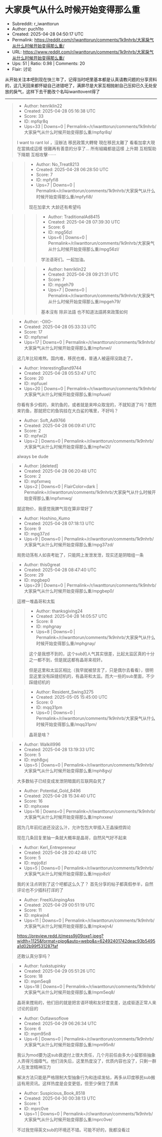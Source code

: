 # 大家戾气从什么时候开始变得那么重

- Subreddit: r_iwanttorun
- Author: puch1to
- Created: 2025-04-28 04:50:17 UTC
- Permalink: https://reddit.com/r/iwanttorun/comments/1k9nhrb/大家戾气从什么时候开始变得那么重/
- URL: https://www.reddit.com/r/iwanttorun/comments/1k9nhrb/大家戾气从什么时候开始变得那么重/
- Ups: 51 | Ratio: 0.98 | Comments: 20
- Flair: 讨论


从开始关注本吧到现在快三年了，记得当时吧里基本都是认真请教问题的分享资料的，这几天回来都怀疑自己进错吧了，满屏尽是大家互相抛射自己压抑已久无处安放的戾气，这样下去干脆改个名叫iwanttovent得了


---

> - Author: henriklin22
> - Created: 2025-04-28 05:16:38 UTC
> - Score: 33
> - ID: mpfqr8q
> - Ups=33 | Downs=0 | Permalink=/r/iwanttorun/comments/1k9nhrb/大家戾气从什么时候开始变得那么重/mpfqr8q/
>
> I want to rant lol ，沒辦法 移民政策大轉彎 現在移民太難了 看看加拿大現在當搞成這樣 很難再有善意的分享了… 所有組織都是這樣 上升期 互相幫助 下降期 互相攻擊⋯⋯

>> - Author: No_Treat8213
>> - Created: 2025-04-28 06:28:50 UTC
>> - Score: 7
>> - ID: mpfyfi8
>> - Ups=7 | Downs=0 | Permalink=/r/iwanttorun/comments/1k9nhrb/大家戾气从什么时候开始变得那么重/mpfyfi8/
>>
>> 现在加拿大 大龄还有希望吗

>>> - Author: TraditionalAd8415
>>> - Created: 2025-04-28 07:39:30 UTC
>>> - Score: 6
>>> - ID: mpg56zl
>>> - Ups=6 | Downs=0 | Permalink=/r/iwanttorun/comments/1k9nhrb/大家戾气从什么时候开始变得那么重/mpg56zl/
>>>
>>> 学法语哥们。一起加油。

>>> - Author: henriklin22
>>> - Created: 2025-04-28 09:21:31 UTC
>>> - Score: 7
>>> - ID: mpgeh79
>>> - Ups=7 | Downs=0 | Permalink=/r/iwanttorun/comments/1k9nhrb/大家戾气从什么时候开始变得那么重/mpgeh79/
>>>
>>> 基本沒有 除非法語 也不知道法語將來政策如何

> - Author: -OIIO-
> - Created: 2025-04-28 05:33:33 UTC
> - Score: 17
> - ID: mpfsnwl
> - Ups=17 | Downs=0 | Permalink=/r/iwanttorun/comments/1k9nhrb/大家戾气从什么时候开始变得那么重/mpfsnwl/
>
> 这几年比较难熬。国内难，移民也难，普通人被逼得没路走了。

> - Author: InterestingBand9744
> - Created: 2025-04-28 05:53:47 UTC
> - Score: 20
> - ID: mpfuuel
> - Ups=20 | Downs=0 | Permalink=/r/iwanttorun/comments/1k9nhrb/大家戾气从什么时候开始变得那么重/mpfuuel/
>
> 你看有多少假的，来钓鱼的，或者就是来哗众取宠的，不就知道了吗？既然来钓鱼，那就把它的鱼钩挂在大白鲨的嘴里，不好吗？

> - Author: Soft_Ad9766
> - Created: 2025-04-28 06:09:41 UTC
> - Score: 2
> - ID: mpfwi2l
> - Ups=2 | Downs=0 | Permalink=/r/iwanttorun/comments/1k9nhrb/大家戾气从什么时候开始变得那么重/mpfwi2l/
>
> always be dude

> - Author: [deleted]
> - Created: 2025-04-28 06:20:48 UTC
> - Score: 2
> - ID: mpfxmwq
> - Ups=2 | Downs=0 | FlairColor=dark | Permalink=/r/iwanttorun/comments/1k9nhrb/大家戾气从什么时候开始变得那么重/mpfxmwq/
>
> 就这物价，我感觉我脾气现在算非常好了

> - Author: Hoshino_Kumo
> - Created: 2025-04-28 07:18:13 UTC
> - Score: 9
> - ID: mpg37zd
> - Ups=9 | Downs=0 | Permalink=/r/iwanttorun/comments/1k9nhrb/大家戾气从什么时候开始变得那么重/mpg37zd/
>
> 局势动荡有人如丧考妣了，只能网上发泄发泄，现实还是阴暗组一条

> - Author: this0great
> - Created: 2025-04-28 08:47:40 UTC
> - Score: 29
> - ID: mpgbep0
> - Ups=29 | Downs=0 | Permalink=/r/iwanttorun/comments/1k9nhrb/大家戾气从什么时候开始变得那么重/mpgbep0/
>
> 這裡一堆晶哥和太監

>> - Author: thanksgiving24
>> - Created: 2025-04-28 14:05:57 UTC
>> - Score: 8
>> - ID: mphgnay
>> - Ups=8 | Downs=0 | Permalink=/r/iwanttorun/comments/1k9nhrb/大家戾气从什么时候开始变得那么重/mphgnay/
>>
>> 这个是我想不到的，这个sub的人气其实很差，比起太监区真的十分之一都不到，但是就这都有晶哥来视奸。
>> 
>> 但是这里和太监区相比（我早就被禁言了，只是偶尔去看看），很明显这里没有踩缝纫机的，有晶哥和太监。而大一些的sub里面，不少踩缝纫机的

>> - Author: Resident_Swing3275
>> - Created: 2025-05-05 15:45:00 UTC
>> - Score: 0
>> - ID: mqq31pm
>> - Ups=0 | Downs=0 | Permalink=/r/iwanttorun/comments/1k9nhrb/大家戾气从什么时候开始变得那么重/mqq31pm/
>>
>> 晶哥是啥？

> - Author: Walkill996
> - Created: 2025-04-28 13:19:33 UTC
> - Score: 5
> - ID: mph8gvj
> - Ups=5 | Downs=0 | Permalink=/r/iwanttorun/comments/1k9nhrb/大家戾气从什么时候开始变得那么重/mph8gvj/
>
> 大多数帖子已经变成发泄阴暗面的互联网旮旯了

> - Author: Potential_Gold_8496
> - Created: 2025-04-28 15:34:40 UTC
> - Score: 16
> - ID: mphxxee
> - Ups=16 | Downs=0 | Permalink=/r/iwanttorun/comments/1k9nhrb/大家戾气从什么时候开始变得那么重/mphxxee/
>
> 因为几年前红迪还没这么汁，允许包包大举插入王晶操控舆论
> 
> 现在几条回复里抽一条就大概率是晶哥，自然风气好不起来

> - Author: Kerl_Entrepreneur
> - Created: 2025-04-28 20:42:48 UTC
> - Score: 5
> - ID: mpjo8zl
> - Ups=5 | Downs=0 | Permalink=/r/iwanttorun/comments/1k9nhrb/大家戾气从什么时候开始变得那么重/mpjo8zl/
>
> 我的关注点转到了这个吧都这么久了？
> 首先分享的帖子都真假参半，自然评论也不少插科打诨的了

> - Author: FreeXiJinpingAss
> - Created: 2025-04-29 00:51:19 UTC
> - Score: 11
> - ID: mpkwjn4
> - Ups=11 | Downs=0 | Permalink=/r/iwanttorun/comments/1k9nhrb/大家戾气从什么时候开始变得那么重/mpkwjn4/
>
> https://preview.redd.it/mess9jj09oxe1.jpeg?width=1125&format=pjpg&auto=webp&s=62492401742deac93b5495a1d02b99f531287faf
> 
> 还敢认真分享吗？

> - Author: fuxkstupinky
> - Created: 2025-04-29 05:51:26 UTC
> - Score: 18
> - ID: mpm5eq8
> - Ups=18 | Downs=0 | Permalink=/r/iwanttorun/comments/1k9nhrb/大家戾气从什么时候开始变得那么重/mpm5eq8/
>
> 晶哥来搅局的，他们目的就是把言语环境和友好度变差，达成驱逐正常人来讨论的目的

> - Author: Outlawsoflove
> - Created: 2025-04-29 06:26:34 UTC
> - Score: 6
> - ID: mpm95n8
> - Ups=6 | Downs=0 | Permalink=/r/iwanttorun/comments/1k9nhrb/大家戾气从什么时候开始变得那么重/mpm95n8/
>
> 我认为mod要为这sub衰退付上很大责任，几个月前任由多大小留那些抽象人弄得污烟瘴气。他们消失后，这里热度没了，优质内容也没了，只剩一群人在发泄精神压力
> 
> 解决方法只能是严格限制大型抽象行为和连续发帖，再多从印度移民sub搬运有用资讯。这样热度是会变更低，但至少保住了质素

> - Author: Suspicious_Book_8518
> - Created: 2025-04-30 00:38:13 UTC
> - Score: 1
> - ID: mprc0ve
> - Ups=1 | Downs=0 | Permalink=/r/iwanttorun/comments/1k9nhrb/大家戾气从什么时候开始变得那么重/mprc0ve/
>
> 不过我觉得英文sub的环境还不错。可能不好的，我都没看过

